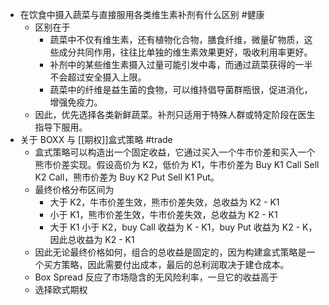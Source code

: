 - 在饮食中摄入蔬菜与直接服用各类维生素补剂有什么区别 #健康
	- 区别在于
		- 蔬菜中不仅有维生素，还有植物化合物，膳食纤维，微量矿物质，这些成分共同作用，往往比单独的维生素效果更好，吸收利用率更好。
		- 补剂中的某些维生素摄入过量可能引发中毒，而通过蔬菜获得的一半不会超过安全摄入上限。
		- 蔬菜中的纤维是益生菌的食物，可以维持倡导菌群瓶很，促进消化，增强免疫力。
	- 因此，优先选择各类新鲜蔬菜。补剂只适用于特殊人群或特定阶段在医生指导下服用。
- 关于 BOXX 与 [[期权]]盒式策略 #trade
	- 盒式策略可以构造出一个固定收益，它通过买入一个牛市价差和买入一个熊市价差实现。假设高价为 K2，低价为 K1，牛市价差为 Buy K1 Call Sell K2 Call，熊市价差为 Buy K2 Put Sell K1 Put。
	- 最终价格分布区间为
		- 大于 K2，牛市价差生效，熊市价差失效，总收益为 K2 - K1
		- 小于 K1，熊市价差生效，牛市价差失效，总收益为 K2 - K1
		- 大于 K1 小于 K2，buy Call 收益为 K - K1，buy Put 收益为 K2 - K，因此总收益为 K2 - K1
	- 因此无论最终价格如何，组合的总收益是固定的，因为构建盒式策略是一个买方策略，因此需要付出成本，最后的总利润取决于建仓成本。
	- Box Spread 反应了市场隐含的无风险利率，一旦它的收益高于
	- 选择欧式期权